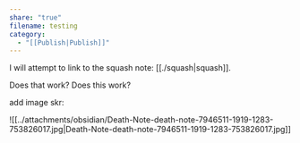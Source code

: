 ```yaml
---
share: "true"
filename: testing
category:
  - "[[Publish|Publish]]"
---
```

I will attempt to link to the squash note: [[./squash|squash]].

Does that work? Does this work?

add image skr:

![[../attachments/obsidian/Death-Note-death-note-7946511-1919-1283-753826017.jpg|Death-Note-death-note-7946511-1919-1283-753826017.jpg]]


